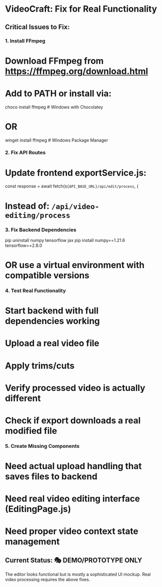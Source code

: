 # VideoCraft: Fix for Real Functionality

## Critical Issues to Fix:

### 1. Install FFmpeg
# Download FFmpeg from https://ffmpeg.org/download.html
# Add to PATH or install via:
choco install ffmpeg  # Windows with Chocolatey
# OR
winget install ffmpeg  # Windows Package Manager

### 2. Fix API Routes
# Update frontend exportService.js:
const response = await fetch(`${API_BASE_URL}/api/edit/process`, {
# Instead of: `/api/video-editing/process`

### 3. Fix Backend Dependencies
pip uninstall numpy tensorflow jax
pip install numpy==1.21.6 tensorflow==2.8.0
# OR use a virtual environment with compatible versions

### 4. Test Real Functionality
# Start backend with full dependencies working
# Upload a real video file
# Apply trims/cuts
# Verify processed video is actually different
# Check if export downloads a real modified file

### 5. Create Missing Components
# Need actual upload handling that saves files to backend
# Need real video editing interface (EditingPage.js)
# Need proper video context state management

## Current Status: 🎭 DEMO/PROTOTYPE ONLY
The editor looks functional but is mostly a sophisticated UI mockup.
Real video processing requires the above fixes.
